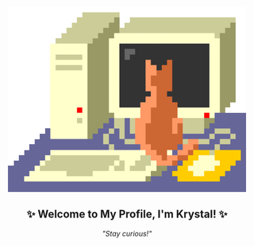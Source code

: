 <p align="center">
  <img src="https://github.com/Sambilaycord/Sambilaycord/blob/main/computer.gif">
</p>

<div align="center">
  <h2>✨ Welcome to My Profile, I'm Krystal! ✨</h2>
  <i>"Stay curious!"</i>
</div>



<!--
**Sambilaycord/Sambilaycord** is a ✨ _special_ ✨ repository because its `README.md` (this file) appears on your GitHub profile.

Here are some ideas to get you started:

- 🔭 I’m currently working on ...
- 🌱 I’m currently learning ...
- 👯 I’m looking to collaborate on ...
- 🤔 I’m looking for help with ...
- 💬 Ask me about ...
- 📫 How to reach me: ...
- 😄 Pronouns: ...
- ⚡ Fun fact: ...
-->
